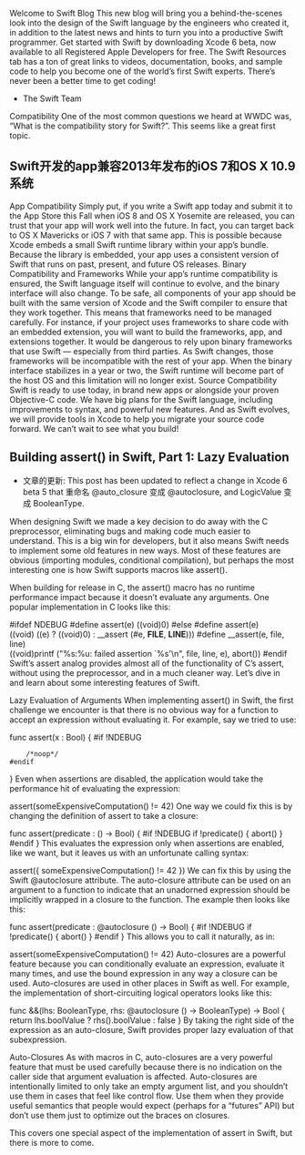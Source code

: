 Welcome to Swift Blog
This new blog will bring you a behind-the-scenes look into the design of the Swift language by the engineers who created it, in addition to the latest news and hints to turn you into a productive Swift programmer.
Get started with Swift by downloading Xcode 6 beta, now available to all Registered Apple Developers for free. The Swift Resources tab has a ton of great links to videos, documentation, books, and sample code to help you become one of the world’s first Swift experts. There’s never been a better time to get coding!
- The Swift Team


Compatibility
One of the most common questions we heard at WWDC was, “What is the compatibility story for Swift?”. This seems like a great first topic.

## Swift开发的app兼容2013年发布的iOS 7和OS X 10.9系统
App Compatibility
Simply put, if you write a Swift app today and submit it to the App Store this Fall when iOS 8 and OS X Yosemite are released, you can trust that your app will work well into the future. 
In fact, you can target back to OS X Mavericks or iOS 7 with that same app. This is possible because Xcode embeds a small Swift runtime library within your app’s bundle. 
Because the library is embedded, your app uses a consistent version of Swift that runs on past, present, and future OS releases.
Binary Compatibility and Frameworks
While your app’s runtime compatibility is ensured, the Swift language itself will continue to evolve, and the binary interface will also change. To be safe, all components of your app should be built with the same version of Xcode and the Swift compiler to ensure that they work together.
This means that frameworks need to be managed carefully. For instance, if your project uses frameworks to share code with an embedded extension, you will want to build the frameworks, app, and extensions together. It would be dangerous to rely upon binary frameworks that use Swift — especially from third parties. As Swift changes, those frameworks will be incompatible with the rest of your app. When the binary interface stabilizes in a year or two, the Swift runtime will become part of the host OS and this limitation will no longer exist.
Source Compatibility
Swift is ready to use today, in brand new apps or alongside your proven Objective-C code. We have big plans for the Swift language, including improvements to syntax, and powerful new features. And as Swift evolves, we will provide tools in Xcode to help you migrate your source code forward.
We can’t wait to see what you build!

## Building assert() in Swift, Part 1: Lazy Evaluation
- 文章的更新: This post has been updated to reflect a change in Xcode 6 beta 5 that 重命名 @auto_closure 变成 @autoclosure, and LogicValue 变成 BooleanType.

When designing Swift we made a key decision to do away with the C preprocessor, eliminating bugs and making code much easier to understand. This is a big win for developers, but it also means Swift needs to implement some old features in new ways. Most of these features are obvious (importing modules, conditional compilation), but perhaps the most interesting one is how Swift supports macros like assert().

When building for release in C, the assert() macro has no runtime performance impact because it doesn’t evaluate any arguments. One popular implementation in C looks like this:

#ifdef NDEBUG
#define assert(e)  ((void)0)
#else
#define assert(e)  \
	((void) ((e) ? ((void)0) : __assert (#e, __FILE__, __LINE__)))
#define __assert(e, file, line) \
	((void)printf ("%s:%u: failed assertion `%s'\n", file, line, e), abort())
#endif
Swift’s assert analog provides almost all of the functionality of C’s assert, without using the preprocessor, and in a much cleaner way. Let’s dive in and learn about some interesting features of Swift.

Lazy Evaluation of Arguments
When implementing assert() in Swift, the first challenge we encounter is that there is no obvious way for a function to accept an expression without evaluating it. For example, say we tried to use:

func assert(x : Bool) {
	#if !NDEBUG

		/*noop*/
	#endif
}
Even when assertions are disabled, the application would take the performance hit of evaluating the expression:

assert(someExpensiveComputation() != 42)
One way we could fix this is by changing the definition of assert to take a closure:

func assert(predicate : () -> Bool) {
	#if !NDEBUG
		if !predicate() {
			abort()
		}
	#endif
}
This evaluates the expression only when assertions are enabled, like we want, but it leaves us with an unfortunate calling syntax:

assert({ someExpensiveComputation() != 42 })
We can fix this by using the Swift @autoclosure attribute. The auto-closure attribute can be used on an argument to a function to indicate that an unadorned expression should be implicitly wrapped in a closure to the function. The example then looks like this:

func assert(predicate : @autoclosure () -> Bool) {
	#if !NDEBUG
		if !predicate() {
			abort()
		}
	#endif
}
This allows you to call it naturally, as in:

assert(someExpensiveComputation() != 42)
Auto-closures are a powerful feature because you can conditionally evaluate an expression, evaluate it many times, and use the bound expression in any way a closure can be used. Auto-closures are used in other places in Swift as well. For example, the implementation of short-circuiting logical operators looks like this:

func &&(lhs: BooleanType, rhs: @autoclosure () -> BooleanType) -> Bool {
	return lhs.boolValue ? rhs().boolValue : false
}
By taking the right side of the expression as an auto-closure, Swift provides proper lazy evaluation of that subexpression.

Auto-Closures
As with macros in C, auto-closures are a very powerful feature that must be used carefully because there is no indication on the caller side that argument evaluation is affected. Auto-closures are intentionally limited to only take an empty argument list, and you shouldn’t use them in cases that feel like control flow. Use them when they provide useful semantics that people would expect (perhaps for a “futures” API) but don’t use them just to optimize out the braces on closures.

This covers one special aspect of the implementation of assert in Swift, but there is more to come.
